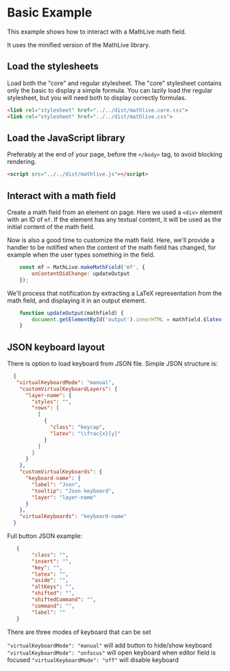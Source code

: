 # Basic Example

This example shows how to interact with a MathLive math field.

It uses the minified version of the MathLive library.

## Load the stylesheets
Load both the "core" and regular stylesheet. The "core" stylesheet contains
only the basic to display a simple formula. You can lazily load the 
regular stylesheet, but you will need both to display correctly formulas.

```html
<link rel="stylesheet" href="../../dist/mathlive.core.css">
<link rel="stylesheet" href="../../dist/mathlive.css">
```

## Load the JavaScript library
Preferably at the end of your page, before the `</body>` tag, to avoid 
blocking rendering.

```html
<script src="../../dist/mathlive.js"></script>
```

## Interact with a math field

Create a math field from an element on page. Here we used a `<div>` element 
with an ID of `mf`. If the element has any textual content, it will be used 
as the initial content of the math field.

Now is also a good time to customize the math field. Here, we'll provide a 
handler to be notified when the content of the math field has changed, for 
example when the user types something in the field.

```javascript
    const mf = MathLive.makeMathField('mf', {
        onContentDidChange: updateOutput
    });
```

We'll process that notification by extracting a LaTeX representation from the 
math field, and displaying it in an output element.

```javascript
    function updateOutput(mathfield) {
        document.getElementById('output').innerHTML = mathfield.$latex();
    }
```

## JSON keyboard layout

There is option to load keyboard from JSON file.
Simple JSON structure is:

```json
  {
   "virtualKeyboardMode": "manual",
    "customVirtualKeyboardLayers": {
      "layer-name": {
        "styles": "",
        "rows": [
          [
            {
              "class": "keycap",
              "latex": "\\frac{x}{y}"
            }
          ]
        ]
      }
    },
    "customVirtualKeyboards": {
      "keyboard-name": {
        "label": "Json",
        "tooltip": "Json keyboard",
        "layer": "layer-name"
      }
    },
    "virtualKeyboards": "keyboard-name"
  }
```
Full button JSON example:

```json
   {
        "class": "",
        "insert": "",
        "key": "",
        "latex": "",
        "aside": "",
        "altKeys": "",
        "shifted": "",
        "shiftedCommand": "",
        "command": "",
        "label": ""
   }
```

There are three modes of keyboard that can be set

`"virtualKeyboardMode": "manual"` will add button to hide/show keyboard 
`"virtualKeyboardMode": "onfocus"` will open keyboard when editor field is focused
`"virtualKeyboardMode": "off"` will disable keyboard


